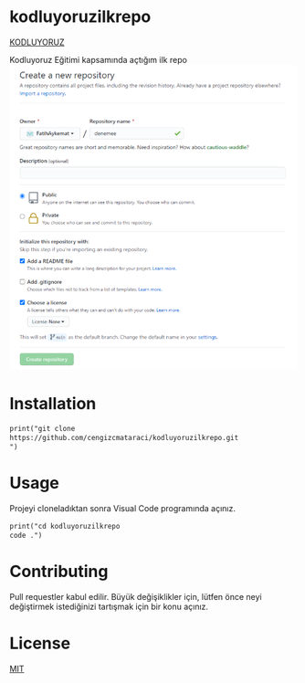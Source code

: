 # kodluyoruzilkrepo

[KODLUYORUZ](https://www.kodluyoruz.org/)

Kodluyoruz Eğitimi kapsamında açtığım ilk repo
![](img/git.png)

# Installation
```
print("git clone https://github.com/cengizcmataraci/kodluyoruzilkrepo.git
")
```

# Usage

Projeyi cloneladıktan sonra Visual Code programında açınız.
```
print("cd kodluyoruzilkrepo
code .")
```

# Contributing

Pull requestler kabul edilir. Büyük değişiklikler için, lütfen önce neyi değiştirmek istediğinizi tartışmak için bir konu açınız.

# License

[MIT](https://choosealicense.com/licenses/mit/)
